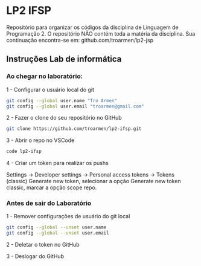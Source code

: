 # LP2 IFSP

Repositório para organizar os códigos da disciplina de Linguagem de Programação 2. 
O repositório NÃO contém toda a matéria da disciplina. Sua continuação encontra-se em: github.com/troarmen/lp2-jsp

## Instruções Lab de informática

### Ao chegar no laboratório:

1 - Configurar o usuário local do git

```bash
git config --global user.name "Tro Armen"
git config --global user.email "troarmen@gmail.com"
```

2 - Fazer o clone do seu repositório no GitHub

```bash
git clone https://github.com/troarmen/lp2-ifsp.git
```

3 - Abrir o repo no VSCode
```bash
code lp2-ifsp
```

4 - Criar um token para realizar os pushs

Settings -> Developer settings -> Personal access tokens -> Tokens (classic) 
Generate new token, selecionar a opção Generate new token classic, marcar a opção scope repo.

### Antes de sair do Laboratório
1 - Remover configurações de usuário do git local
```bash
git config --global --unset user.name
git config --global --unset user.email
```

2 - Deletar o token no GitHub

3 - Deslogar do GitHub
